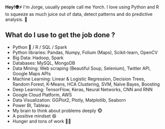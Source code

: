 
 **Hey!:alien:⚡** I'm Jorge, usually people call me Yorch. I love using Python and R to squeeze as much juice out of data, detect patterns and do predictive analysis. 💬

## What do I use to get the job done ?

- Python :snake: / R / SQL / Spark
- Python libraries: Pandas, Numpy, Folium (Maps), Scikit-learn, OpenCV
- Big Data: Hadoop, Spark
- Databases: MySQL, MongoDB
- Data Mining: Web scraping (Beautiful Soup, Selenium), Twitter API, Google Maps APIs
- Machine Learning: Linear & Logistic Regression, Decision Trees, Random Forest, K-Means, HCA Clustering, SVM, Naïve Bayes, Boosting
- Deep Learning: TensorFlow, Keras, Neural Networks, CNN and RNN
- Google Cloud Platform, AWS
- Data Visualization: GGPlot2, Plotly, Matplotlib, Seaborn
- Power BI, Tableau
- My brain to think about problems deeply :monkey_face:
- A positive mindset 😄
- Hunger and tons of work :fork_and_knife::spaghetti:

